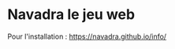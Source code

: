# Navadra le jeu web

Pour l'installation : <a href="https://navadra.github.io/info/" target="_blank">https://navadra.github.io/info/</a>
